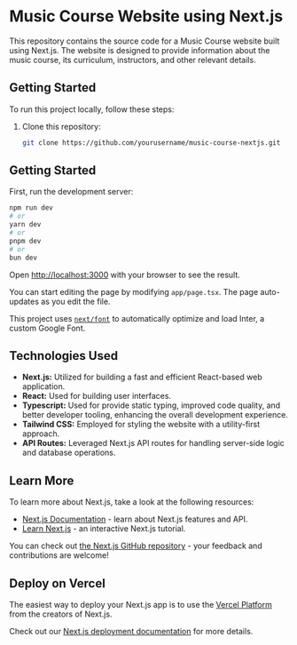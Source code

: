 # Music Course Website using Next.js

This repository contains the source code for a Music Course website built using Next.js. The website is designed to provide information about the music course, its curriculum, instructors, and other relevant details.

## Getting Started

To run this project locally, follow these steps:

1. Clone this repository:

   ```bash
   git clone https://github.com/yourusername/music-course-nextjs.git


## Getting Started

First, run the development server:

```bash
npm run dev
# or
yarn dev
# or
pnpm dev
# or
bun dev
```

Open [http://localhost:3000](http://localhost:3000) with your browser to see the result.

You can start editing the page by modifying `app/page.tsx`. The page auto-updates as you edit the file.

This project uses [`next/font`](https://nextjs.org/docs/basic-features/font-optimization) to automatically optimize and load Inter, a custom Google Font.


## Technologies Used

- **Next.js:** Utilized for building a fast and efficient React-based web application.
- **React:** Used for building user interfaces.
- **Typescript:** Used for provide static typing, improved code quality, and better developer tooling, enhancing the overall development experience.
- **Tailwind CSS:** Employed for styling the website with a utility-first approach.
- **API Routes:** Leveraged Next.js API routes for handling server-side logic and database operations.

## Learn More

To learn more about Next.js, take a look at the following resources:

- [Next.js Documentation](https://nextjs.org/docs) - learn about Next.js features and API.
- [Learn Next.js](https://nextjs.org/learn) - an interactive Next.js tutorial.

You can check out [the Next.js GitHub repository](https://github.com/vercel/next.js/) - your feedback and contributions are welcome!

## Deploy on Vercel

The easiest way to deploy your Next.js app is to use the [Vercel Platform](https://vercel.com/new?utm_medium=default-template&filter=next.js&utm_source=create-next-app&utm_campaign=create-next-app-readme) from the creators of Next.js.

Check out our [Next.js deployment documentation](https://nextjs.org/docs/deployment) for more details.
